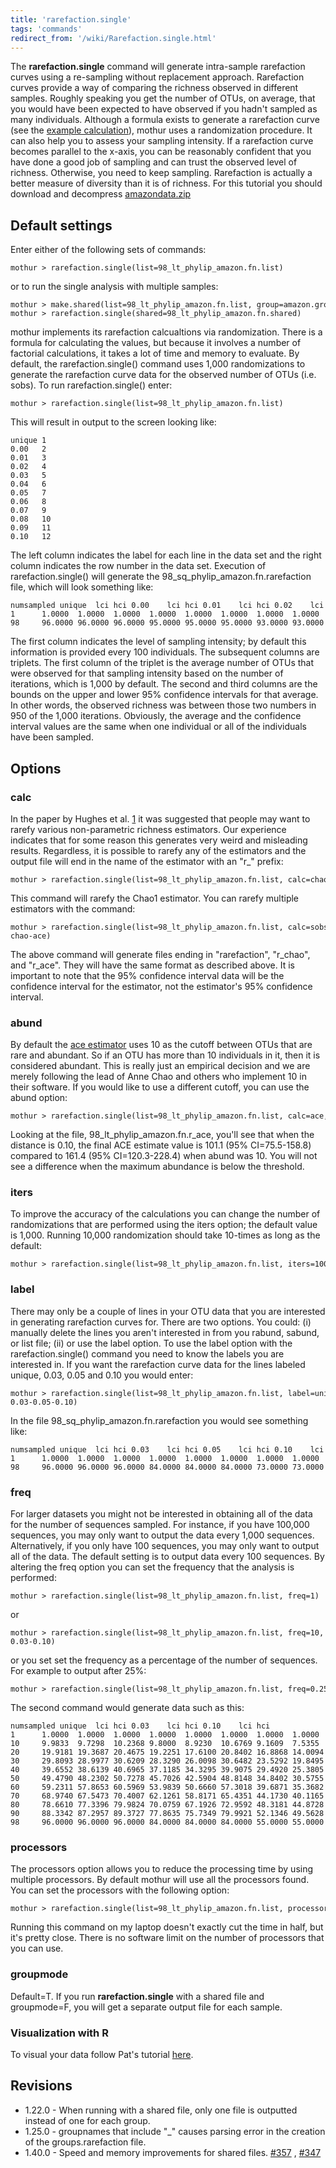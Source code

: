 ```yaml
---
title: 'rarefaction.single'
tags: 'commands'
redirect_from: '/wiki/Rarefaction.single.html'
---
```

The **rarefaction.single** command will
generate intra-sample rarefaction curves using a re-sampling without
replacement approach. Rarefaction curves provide a way of comparing the
richness observed in different samples. Roughly speaking you get the
number of OTUs, on average, that you would have been expected to have
observed if you hadn't sampled as many individuals. Although a formula
exists to generate a rarefaction curve (see the [ example
calculation](/wiki/rarefaction)), mothur uses a randomization
procedure. It can also help you to assess your sampling intensity. If a
rarefaction curve becomes parallel to the x-axis, you can be reasonably
confident that you have done a good job of sampling and can trust the
observed level of richness. Otherwise, you need to keep sampling.
Rarefaction is actually a better measure of diversity than it is of
richness. For this tutorial you should download and decompress
[amazondata.zip](https://mothur.s3.us-east-2.amazonaws.com/wiki/amazondata.zip)


## Default settings

Enter either of the following sets of commands:

    mothur > rarefaction.single(list=98_lt_phylip_amazon.fn.list)

or to run the single analysis with multiple samples:

    mothur > make.shared(list=98_lt_phylip_amazon.fn.list, group=amazon.groups)
    mothur > rarefaction.single(shared=98_lt_phylip_amazon.fn.shared)

mothur implements its rarefaction calcualtions via randomization. There
is a formula for calculating the values, but because it involves a
number of factorial calculations, it takes a lot of time and memory to
evaluate. By default, the rarefaction.single() command uses 1,000
randomizations to generate the rarefaction curve data for the observed
number of OTUs (i.e. sobs). To run rarefaction.single() enter:

    mothur > rarefaction.single(list=98_lt_phylip_amazon.fn.list)

This will result in output to the screen looking like:

    unique 1
    0.00   2
    0.01   3
    0.02   4
    0.03   5
    0.04   6
    0.05   7
    0.06   8
    0.07   9
    0.08   10
    0.09   11
    0.10   12

The left column indicates the label for each line in the data set and
the right column indicates the row number in the data set. Execution of
rarefaction.single() will generate the
98\_sq\_phylip\_amazon.fn.rarefaction file, which will look something
like:

    numsampled unique  lci hci 0.00    lci hci 0.01    lci hci 0.02    lci hci
    1      1.0000  1.0000  1.0000  1.0000  1.0000  1.0000  1.0000  1.0000  1.0000  1.0000  1.0000  1.0000
    98     96.0000 96.0000 96.0000 95.0000 95.0000 95.0000 93.0000 93.0000 93.0000 89.0000 89.0000 89.0000

The first column indicates the level of sampling intensity; by default
this information is provided every 100 individuals. The subsequent
columns are triplets. The first column of the triplet is the average
number of OTUs that were observed for that sampling intensity based on
the number of iterations, which is 1,000 by default. The second and
third columns are the bounds on the upper and lower 95% confidence
intervals for that average. In other words, the observed richness was
between those two numbers in 950 of the 1,000 iterations. Obviously, the
average and the confidence interval values are the same when one
individual or all of the individuals have been sampled.

## Options

### calc

In the paper by Hughes et al.
[1](https://aem.asm.org/cgi/content/full/67/10/4399?view=long&pmid=11571135)
it was suggested that people may want to rarefy various non-parametric
richness estimators. Our experience indicates that for some reason this
generates very weird and misleading results. Regardless, it is possible
to rarefy any of the estimators and the output file will end in the name
of the estimator with an "r\_" prefix:

    mothur > rarefaction.single(list=98_lt_phylip_amazon.fn.list, calc=chao)

This command will rarefy the Chao1 estimator. You can rarefy multiple
estimators with the command:

    mothur > rarefaction.single(list=98_lt_phylip_amazon.fn.list, calc=sobs-chao-ace)

The above command will generate files ending in "rarefaction",
"r\_chao", and "r\_ace". They will have the same format as described
above. It is important to note that the 95% confidence interval data
will be the confidence interval for the estimator, not the estimator's
95% confidence interval.

### abund

By default the [ace estimator](/wiki/ace) uses 10 as the
cutoff between OTUs that are rare and abundant. So if an OTU has more
than 10 individuals in it, then it is considered abundant. This is
really just an empirical decision and we are merely following the lead
of Anne Chao and others who implement 10 in their software. If you would
like to use a different cutoff, you can use the abund option:

    mothur > rarefaction.single(list=98_lt_phylip_amazon.fn.list, calc=ace, abund=5)

Looking at the file, 98\_lt\_phylip\_amazon.fn.r\_ace, you'll see that
when the distance is 0.10, the final ACE estimate value is 101.1 (95%
CI=75.5-158.8) compared to 161.4 (95% CI=120.3-228.4) when abund was 10.
You will not see a difference when the maximum abundance is below the
threshold.

### iters

To improve the accuracy of the calculations you can change the number of
randomizations that are performed using the iters option; the default
value is 1,000. Running 10,000 randomization should take 10-times as
long as the default:

    mothur > rarefaction.single(list=98_lt_phylip_amazon.fn.list, iters=10000)

### label

There may only be a couple of lines in your OTU data that you are
interested in generating rarefaction curves for. There are two options.
You could: (i) manually delete the lines you aren't interested in from
you rabund, sabund, or list file; (ii) or use the label option. To use
the label option with the rarefaction.single() command you need to know
the labels you are interested in. If you want the rarefaction curve data
for the lines labeled unique, 0.03, 0.05 and 0.10 you would enter:

    mothur > rarefaction.single(list=98_lt_phylip_amazon.fn.list, label=unique-0.03-0.05-0.10)

In the file 98\_sq\_phylip\_amazon.fn.rarefaction you would see
something like:

    numsampled unique  lci hci 0.03    lci hci 0.05    lci hci 0.10    lci hci
    1      1.0000  1.0000  1.0000  1.0000  1.0000  1.0000  1.0000  1.0000  1.0000  1.0000  1.0000  1.0000
    98     96.0000 96.0000 96.0000 84.0000 84.0000 84.0000 73.0000 73.0000 73.0000 55.0000 55.0000 55.0000

### freq

For larger datasets you might not be interested in obtaining all of the
data for the number of sequences sampled. For instance, if you have
100,000 sequences, you may only want to output the data every 1,000
sequences. Alternatively, if you only have 100 sequences, you may only
want to output all of the data. The default setting is to output data
every 100 sequences. By altering the freq option you can set the
frequency that the analysis is performed:

    mothur > rarefaction.single(list=98_lt_phylip_amazon.fn.list, freq=1)

or

    mothur > rarefaction.single(list=98_lt_phylip_amazon.fn.list, freq=10, label=unique-0.03-0.10)

or you set set the frequency as a percentage of the number of sequences.
For example to output after 25%:

    mothur > rarefaction.single(list=98_lt_phylip_amazon.fn.list, freq=0.25)

The second command would generate data such as this:

    numsampled unique  lci hci 0.03    lci hci 0.10    lci hci
    1      1.0000  1.0000  1.0000  1.0000  1.0000  1.0000  1.0000  1.0000  1.0000
    10     9.9833  9.7298  10.2368 9.8000  8.9230  10.6769 9.1609  7.5355  10.7864
    20     19.9181 19.3687 20.4675 19.2251 17.6100 20.8402 16.8868 14.0094 19.7642
    30     29.8093 28.9977 30.6209 28.3290 26.0098 30.6482 23.5292 19.8495 27.2089
    40     39.6552 38.6139 40.6965 37.1185 34.3295 39.9075 29.4920 25.3805 33.6035
    50     49.4790 48.2302 50.7278 45.7026 42.5904 48.8148 34.8402 30.5755 39.1049
    60     59.2311 57.8653 60.5969 53.9839 50.6660 57.3018 39.6871 35.3682 44.0060
    70     68.9740 67.5473 70.4007 62.1261 58.8171 65.4351 44.1730 40.1165 48.2295
    80     78.6610 77.3396 79.9824 70.0759 67.1926 72.9592 48.3181 44.8728 51.7634
    90     88.3342 87.2957 89.3727 77.8635 75.7349 79.9921 52.1346 49.5628 54.7064
    98     96.0000 96.0000 96.0000 84.0000 84.0000 84.0000 55.0000 55.0000 55.0000

### processors

The processors option allows you to reduce the processing time by using
multiple processors. By default mothur will use all the processors
found. You can set the processors with the following option:

    mothur > rarefaction.single(list=98_lt_phylip_amazon.fn.list, processors=2)

Running this command on my laptop doesn't exactly cut the time in half,
but it's pretty close. There is no software limit on the number of
processors that you can use.

### groupmode

Default=T. If you run **rarefaction.single** with a shared file and
groupmode=F, you will get a separate output file for each sample.

### Visualization with R

To visual your data follow Pat's tutorial
[here](https://www.riffomonas.org/minimalR/07_line_plots.html).

## Revisions

-   1.22.0 - When running with a shared file, only one file is outputted
    instead of one for each group.
-   1.25.0 - groupnames that include "\_" causes parsing error in the
    creation of the groups.rarefaction file.
-   1.40.0 - Speed and memory improvements for shared files.
    [\#357](https://github.com/mothur/mothur/issues/357) ,
    [\#347](https://github.com/mothur/mothur/issues/347)


